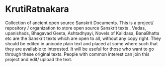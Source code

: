 # KrutiRatnakara
Collection of ancient open source Sanskrit Documents.
This is a project/ repository / organization to store open source Sanskrit texts . Vedas, upanishads, Bhagavad Geeta, Ashtadhyayi, Novels of Kalidasa, BanaBhatta  etc are the Sanskrit texts which are open to all, without any copy right. They should be edited in unicode plain text and placed at some where such that they are available to interested. It will be useful for those who want to go through these original texts. People with common interest can join this project and edit/ upload the text.
